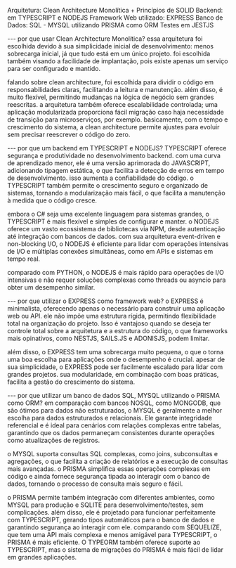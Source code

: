 Arquitetura: Clean Architecture Monolítica + Princípios de SOLID
Backend: em TYPESCRIPT e NODEJS
Framework Web utilizado: EXPRESS
Banco de Dados: SQL - MYSQL utilizando PRISMA como ORM
Testes em JESTJS

--- por que usar Clean Architecture Monolítica?
essa arquitetura foi escolhida devido à sua simplicidade inicial de desenvolvimento: menos sobrecarga inicial, já que tudo está em um único projeto. foi escolhida também visando a facilidade de implantação, pois existe apenas um serviço para ser configurado e mantido.

falando sobre clean architecture, foi escolhida para dividir o código em responsabilidades claras, facilitando a leitura e manutenção. além disso, é muito flexível, permitindo mudanças na lógica de negócio sem grandes reescritas. a arquitetura também oferece escalabilidade controlada; uma aplicação modularizada proporciona fácil migração caso haja necessidade de transição para microserviços, por exemplo. basicamente, com o tempo e crescimento do sistema, a clean architecture permite ajustes para evoluir sem precisar reescrever o código do zero.

--- por que um backend em TYPESCRIPT e NODEJS?
TYPESCRIPT oferece segurança e produtividade no desenvolvimento backend. com uma curva de aprendizado menor, ele é uma versão aprimorada do JAVASCRIPT, adicionando tipagem estática, o que facilita a detecção de erros em tempo de desenvolvimento. isso aumenta a confiabilidade do código. o TYPESCRIPT também permite o crescimento seguro e organizado de sistemas, tornando a modularização mais fácil, o que facilita a manutenção à medida que o código cresce.

embora o C# seja uma excelente linguagem para sistemas grandes, o TYPESCRIPT é mais flexível e simples de configurar e manter. o NODEJS oferece um vasto ecossistema de bibliotecas via NPM, desde autenticação até integração com bancos de dados. com sua arquitetura event-driven e non-blocking I/O, o NODEJS é eficiente para lidar com operações intensivas de I/O e múltiplas conexões simultâneas, como em APIs e sistemas em tempo real.

comparado com PYTHON, o NODEJS é mais rápido para operações de I/O intensivas e não requer soluções complexas como threads ou asyncio para obter um desempenho similar.

--- por que utilizar o EXPRESS como framework web?
o EXPRESS é minimalista, oferecendo apenas o necessário para construir uma aplicação web ou API. ele não impõe uma estrutura rígida, permitindo flexibilidade total na organização do projeto. Isso é vantajoso quando se deseja ter controle total sobre a arquitetura e a estrutura do código, o que frameworks mais opinativos, como NESTJS, SAILS.JS e ADONISJS, podem limitar.

além disso, o EXPRESS tem uma sobrecarga muito pequena, o que o torna uma boa escolha para aplicações onde o desempenho é crucial. apesar de sua simplicidade, o EXPRESS pode ser facilmente escalado para lidar com grandes projetos. sua modularidade, em combinação com boas práticas, facilita a gestão do crescimento do sistema.

--- por que utilizar um banco de dados SQL, MYSQL utilizando o PRISMA como ORM?
em comparação com bancos NOSQL, como MONGODB, que são ótimos para dados não estruturados, o MYSQL é geralmente a melhor escolha para dados estruturados e relacionais. Ele garante integridade referencial e é ideal para cenários com relações complexas entre tabelas, garantindo que os dados permaneçam consistentes durante operações como atualizações de registros.

o MYSQL suporta consultas SQL complexas, como joins, subconsultas e agregações, o que facilita a criação de relatórios e a execução de consultas mais avançadas. o PRISMA simplifica essas operações complexas em código e ainda fornece segurança tipada ao interagir com o banco de dados, tornando o processo de consulta mais seguro e fácil.

o PRISMA permite também integração com diferentes ambientes, como MYSQL para produção e SQLITE para desenvolvimento/testes, sem complicações. além disso, ele é projetado para funcionar perfeitamente com TYPESCRIPT, gerando tipos automáticos para o banco de dados e garantindo segurança ao interagir com ele. comparando com SEQUELIZE, que tem uma API mais complexa e menos amigável para TYPESCRIPT, o PRISMA é mais eficiente. O TYPEORM também oferece suporte ao TYPESCRIPT, mas o sistema de migrações do PRISMA é mais fácil de lidar em grandes aplicações.